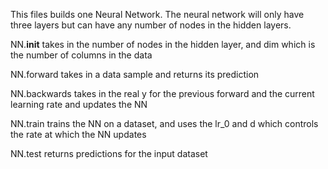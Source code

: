 This files builds one Neural Network. The neural network will only have three layers but can have any number of nodes in the hidden layers.

NN.__init__ takes in the number of nodes in the hidden layer, and dim which is the number of columns in the data

NN.forward takes in a data sample and returns its prediction

NN.backwards takes in the real y for the previous forward and the current learning rate and updates the NN

NN.train trains the NN on a dataset, and uses the lr_0 and d which controls the rate at which the NN updates

NN.test returns predictions for the input dataset